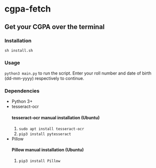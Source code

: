 # cgpa-fetch
## Get your CGPA over the terminal
### Installation
`sh install.sh` 
### Usage
`python3 main.py` to run the script. Enter your roll number and date of birth (dd-mm-yyyy) respectively to continue.
### Dependencies
* Python 3+
* tesseract-ocr
  #### tesseract-ocr manual installation (Ubuntu)
  1. `sudo apt install tesseract-ocr`
  2. `pip3 install pytesseract`
* Pillow
  #### Pillow manual installation (Ubuntu)
  1. `pip3 install Pillow`
